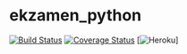 # ekzamen_python
[![Build Status](https://travis-ci.org/JohnDoes95/ekzamen_python.svg?branch=master)](https://travis-ci.org/JohnDoes95/ekzamen_python)
[![Coverage Status](https://coveralls.io/repos/github/JohnDoes95/ekzamen_python/badge.svg?branch=master)](https://coveralls.io/github/JohnDoes95/ekzamen_python?branch=master)
[![Heroku](https://heroku-badge.herokuapp.com/?app=safe-scrubland-29402)]
